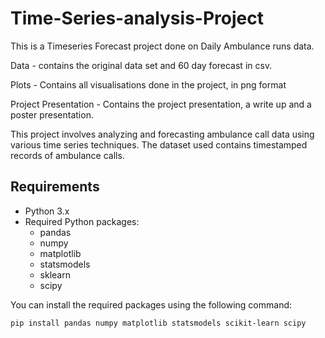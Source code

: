 # Time-Series-analysis-Project
This is a Timeseries Forecast project done on Daily Ambulance runs data.

Data - contains the original data set and 60 day forecast in csv.

Plots - Contains all visualisations done in the project, in png format

Project Presentation - Contains the project presentation, a write up and a poster presentation.

This project involves analyzing and forecasting ambulance call data using various time series techniques. The dataset used contains timestamped records of ambulance calls.

## Requirements

- Python 3.x
- Required Python packages:
  - pandas
  - numpy
  - matplotlib
  - statsmodels
  - sklearn
  - scipy

You can install the required packages using the following command:

```bash
pip install pandas numpy matplotlib statsmodels scikit-learn scipy
